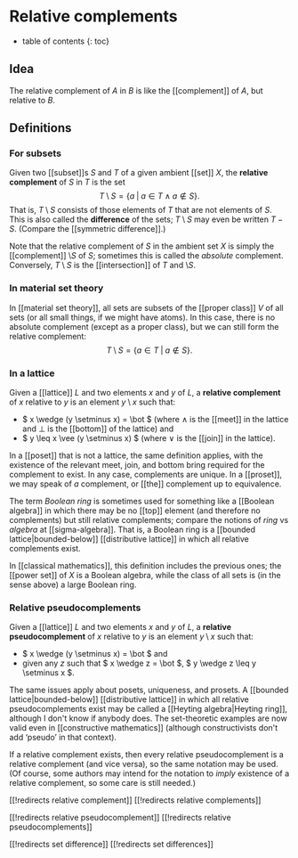 
# Relative complements
* table of contents
{: toc}

## Idea

The relative complement of $A$ in $B$ is like the [[complement]] of $A$, but relative to $B$.


## Definitions

### For subsets

Given two [[subset]]s $S$ and $T$ of a given ambient [[set]] $X$, the __relative complement__ of $S$ in $T$ is the set
$$ T \setminus S = \{ a \;|\; a \in T \;\wedge\; a \notin S \} .$$
That is, $T \setminus S$ consists of those elements of $T$ that are not elements of $S$.  This is also called the __difference__ of the sets; $T \setminus S$ may even be written $T - S$.  (Compare the [[symmetric difference]].)


Note that the relative complement of $S$ in the ambient set $X$ is simply the [[complement]] $\setminus S$ of $S$; sometimes this is called the _absolute_ complement.  Conversely, $T \setminus S$ is the [[intersection]] of $T$ and $\setminus S$.


### In material set theory

In [[material set theory]], all sets are subsets of the [[proper class]] $V$ of all sets (or all small things, if we might have atoms).  In this case, there is no absolute complement (except as a proper class), but we can still form the relative complement:
$$ T \setminus S = \{ a \in T \;|\; a \notin S \} .$$


### In a lattice

Given a [[lattice]] $L$ and two elements $x$ and $y$ of $L$, a __relative complement__ of $x$ relative to $y$ is an element $y \setminus x$ such that:

*  $ x \wedge (y \setminus x) = \bot $ (where $\wedge$ is the [[meet]] in the lattice and $\bot$ is the [[bottom]] of the lattice) and
*  $ y \leq x \vee (y \setminus x) $ (where $\vee$ is the [[join]] in the lattice).

In a [[poset]] that is not a lattice, the same definition applies, with the existence of the relevant meet, join, and bottom bring required for the complement to exist.  In any case, complements are unique.  In a [[proset]], we may speak of *a* complement, or [[the]] complement up to equivalence.


The term _Boolean ring_ is sometimes used for something like a [[Boolean algebra]] in which there may be no [[top]] element (and therefore no complements) but still relative complements; compare the notions of _ring_ vs _algebra_ at [[sigma-algebra]].  That is, a Boolean ring is a [[bounded lattice|bounded-below]] [[distributive lattice]] in which all relative complements exist.


In [[classical mathematics]], this definition includes the previous ones; the [[power set]] of $X$ is a Boolean algebra, while the class of all sets is (in the sense above) a large Boolean ring.


### Relative pseudocomplements

Given a [[lattice]] $L$ and two elements $x$ and $y$ of $L$, a __relative pseudocomplement__ of $x$ relative to $y$ is an element $y \setminus x$ such that:

*  $ x \wedge (y \setminus x) = \bot $ and
*  given any $z$ such that $ x \wedge z = \bot $, $ y \wedge z \leq y \setminus x $.

The same issues apply about posets, uniqueness, and prosets.  A [[bounded lattice|bounded-below]] [[distributive lattice]] in which all relative pseudocomplements exist may be called a [[Heyting algebra|Heyting ring]], although I don't know if anybody does.  The set-theoretic examples are now valid even in [[constructive mathematics]] (although constructivists don't add ‘pseudo’ in that context).


If a relative complement exists, then every relative pseudocomplement is a relative complement (and vice versa), so the same notation may be used.  (Of course, some authors may intend for the notation to *imply* existence of a relative complement, so some care is still needed.)


[[!redirects relative complement]]
[[!redirects relative complements]]

[[!redirects relative pseudocomplement]]
[[!redirects relative pseudocomplements]]

[[!redirects set difference]]
[[!redirects set differences]]
